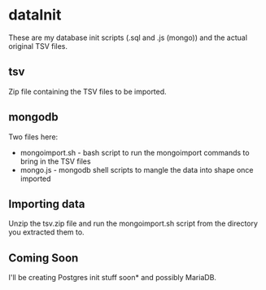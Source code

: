 # dataInit

These are my database init scripts (.sql and .js (mongo)) and the actual original TSV files.

## tsv

Zip file containing the TSV files to be imported.

## mongodb

Two files here:

- mongoimport.sh - bash script to run the mongoimport commands to bring in the TSV files
- mongo.js - mongodb shell scripts to mangle the data into shape once imported

## Importing data

Unzip the tsv.zip file and run the mongoimport.sh script from the directory you extracted them
to.

## Coming Soon

I'll be creating Postgres init stuff soon* and possibly MariaDB.